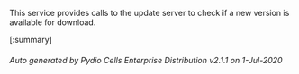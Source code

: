 






This service provides calls to the update server to check if a new version is available for download.

[:summary]

###### Auto generated by Pydio Cells Enterprise Distribution v2.1.1 on 1-Jul-2020
